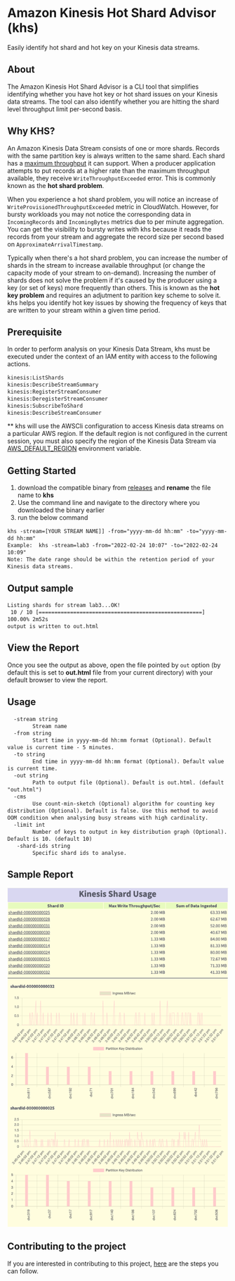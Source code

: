 # Amazon Kinesis Hot Shard Advisor (khs)
Easily identify hot shard and hot key on your Kinesis data streams.

## About
The Amazon Kinesis Hot Shard Advisor is a CLI tool that simplifies identifying whether you have hot key or hot shard issues on your Kinesis data streams. The tool can also identify whether you are hitting the shard level throughput limit per-second basis.

## Why KHS?
An Amazon Kinesis Data Stream consists of one or more shards. Records with the same partition key is always written to the same shard. Each shard has a [maximum throughput](https://aws.amazon.com/kinesis/data-streams/faqs/#:~:text=A%20shard%20has%20a%20sequence,2%20MB%2Fsecond%20for%20reads.) it can support. When a producer application attempts to put records at a higher rate than the maximum throughput available, they receive `WriteThroughputExceeded` error. This is commonly known as the **hot shard problem**.   

When you experience a hot shard problem, you will notice an increase of `WriteProvisionedThroughputExceeded` metric in CloudWatch. However, for bursty workloads you may not notice the corresponding data in `IncomingRecords` and `IncomingBytes` metrics due to per minute aggregation. You can get the visibility to bursty writes with khs because it reads the records from your stream and aggregate the record size per second based on `ApproximateArrivalTimestamp`.

Typically when there's a hot shard problem, you can increase the number of shards in the stream to increase available throughput (or change the capacity mode of your stream to on-demand). Increasing the number of shards does not solve the problem if it's caused by the producer using a key (or set of keys) more frequently than others. This is known as the **hot key problem** and requires an adjutment to parition key scheme to solve it. khs helps you identify hot key issues by showing the frequency of keys that are written to your stream within a given time period.

## Prerequisite
In order to perform analysis on your Kinesis Data Stream, khs must be executed under the context of an IAM entity with access to the following actions.

```
kinesis:ListShards
kinesis:DescribeStreamSummary
kinesis:RegisterStreamConsumer
kinesis:DeregisterStreamConsumer
kinesis:SubscribeToShard
kinesis:DescribeStreamConsumer
```

** khs will use the AWSCli configuration to access Kinesis data streams on a particular AWS region. If the default region is not configured in the current session, you must also specify the region of the Kinesis Data Stream via [AWS_DEFAULT_REGION](https://docs.aws.amazon.com/cli/latest/userguide/cli-configure-quickstart.html#cli-configure-quickstart-region) environment variable.

## Getting Started
1. download the compatible binary from [releases](https://github.com/awslabs/kinesis-hot-shard-advisor/releases) and **rename** the file name to **khs**
2. Use the command line and navigate to the directory where you downloaded the binary earlier
3. run the below command
```
khs -stream=[YOUR STREAM NAME]] -from="yyyy-mm-dd hh:mm" -to="yyyy-mm-dd hh:mm"
Example:  khs -stream=lab3 -from="2022-02-24 10:07" -to="2022-02-24 10:09" 
Note: The date range should be within the retention period of your Kinesis data streams.
```
## Output sample
```
Listing shards for stream lab3...OK!
 10 / 10 [====================================================] 100.00% 2m52s
output is written to out.html
```


## View the Report
Once you see the output as above, open the file pointed by `out` option (by default this is set to **out.html** file from your current directory) with your default browser to view the report.

## Usage
```
  -stream string
    	Stream name
  -from string
    	Start time in yyyy-mm-dd hh:mm format (Optional). Default value is current time - 5 minutes.
  -to string
    	End time in yyyy-mm-dd hh:mm format (Optional). Default value is current time.
  -out string
    	Path to output file (Optional). Default is out.html. (default "out.html")
  -cms
    	Use count-min-sketch (Optional) algorithm for counting key distribution (Optional). Default is false. Use this method to avoid OOM condition when analysing busy streams with high cardinality.
  -limit int
    	Number of keys to output in key distribution graph (Optional). Default is 10. (default 10)
   -shard-ids string
    	Specific shard ids to analyse.
```

## Sample Report
![Sample Report](images/samplereport.png)

## Contributing to the project
If you are interested in contributing to this project, [here](CONTRIBUTING.md) are the steps you can follow.
